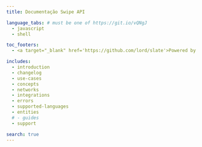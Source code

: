 ```yaml
---
title: Documentação Swipe API

language_tabs: # must be one of https://git.io/vQNgJ
  - javascript
  - shell

toc_footers:
  - <a target="_blank" href='https://github.com/lord/slate'>Powered by Slate</a>

includes:
  - introduction
  - changelog
  - use-cases
  - concepts
  - networks
  - integrations
  - errors
  - supported-languages
  - entities
  # - guides
  - support

search: true
---
```


